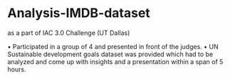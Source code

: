 # Analysis-IMDB-dataset
as a part of IAC 3.0 Challenge (UT Dallas)

• Participated in a group of 4 and presented in front of the judges.
• UN Sustainable development goals dataset was provided which had to be analyzed and come up with insights and a presentation within a span of 5 hours.

